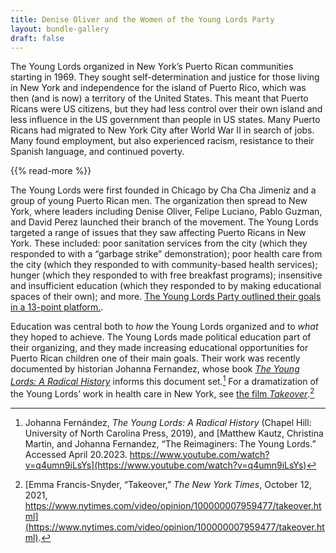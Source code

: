```yaml
---
title: Denise Oliver and the Women of the Young Lords Party
layout: bundle-gallery
draft: false
---
```


The Young Lords organized in New York’s Puerto Rican communities starting in 1969. They sought self-determination and justice for those living in New York and independence for the island of Puerto Rico, which was then (and is now) a territory of the United States. This meant that Puerto Ricans were US citizens, but they had less control over their own island and less influence in the US government than people in US states. Many Puerto Ricans had migrated to New York City after World War II in search of jobs. Many found employment, but also experienced racism, resistance to their Spanish language, and continued poverty.

{{% read-more %}}

The Young Lords were first founded in Chicago by Cha Cha Jimeniz and a group of young Puerto Rican men. The organization then spread to New York, where leaders including Denise Oliver, Felipe Luciano, Pablo Guzman, and David Perez launched their branch of the movement. The Young Lords targeted a range of issues that they saw affecting Puerto Ricans in New York. These included: poor sanitation services from the city (which they responded to with a “garbage strike” demonstration); poor health care from the city (which they responded to with community-based health services); hunger (which they responded to with free breakfast programs); insensitive and insufficient education (which they responded to by making educational spaces of their own); and more. [The Young Lords Party outlined their goals in a 13-point platform.](https://centroca.hunter.cuny.edu/Detail/objects/25579).

Education was central both to *how* the Young Lords organized and to *what* they hoped to achieve. The Young Lords made political education part of their organizing, and they made increasing educational opportunities for Puerto Rican children one of their main goals. Their work was recently documented by historian Johanna Fernandez, whose book [*The Young Lords: A Radical History*](https://uncpress.org/book/9781469653440/the-young-lords/) informs this document set.[^1] For a dramatization of the Young Lords’ work in health care in New York, see [the film *Takeover*](https://www.nytimes.com/video/opinion/100000007959477/takeover.html).[^2]

[^1]: Johanna Fernández, *The Young Lords: A Radical History* (Chapel Hill: University of North Carolina Press, 2019), and [Matthew Kautz, Christina Martin, and Johanna Fernandez, “The Reimaginers: The Young Lords.” Accessed April 20.2023.  https://www.youtube.com/watch?v=q4umn9iLsYs](https://www.youtube.com/watch?v=q4umn9iLsYs)

[^2]: [Emma Francis-Snyder,  “Takeover,” *The New York Times*,  October 12, 2021, https://www.nytimes.com/video/opinion/100000007959477/takeover.html](https://www.nytimes.com/video/opinion/100000007959477/takeover.html).
